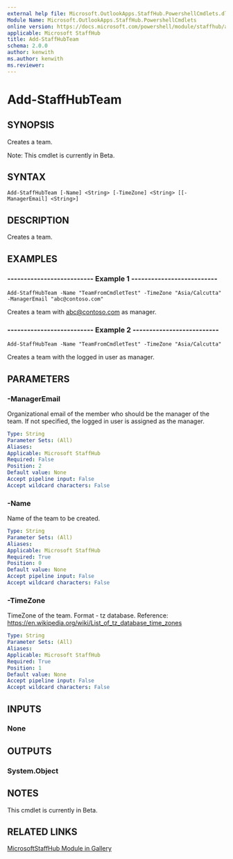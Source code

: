 ```yaml
---
external help file: Microsoft.OutlookApps.StaffHub.PowershellCmdlets.dll-Help.xml
Module Name: Microsoft.OutlookApps.StaffHub.PowershellCmdlets
online version: https://docs.microsoft.com/powershell/module/staffhub/add-staffhubteam
applicable: Microsoft StaffHub
title: Add-StaffHubTeam
schema: 2.0.0
author: kenwith
ms.author: kenwith
ms.reviewer:
---
```


# Add-StaffHubTeam

## SYNOPSIS
Creates a team.

Note: This cmdlet is currently in Beta.

## SYNTAX

```
Add-StaffHubTeam [-Name] <String> [-TimeZone] <String> [[-ManagerEmail] <String>]
```

## DESCRIPTION
Creates a team.

## EXAMPLES

### -------------------------- Example 1 --------------------------
```
Add-StaffHubTeam -Name "TeamFromCmdletTest" -TimeZone "Asia/Calcutta" -ManagerEmail "abc@contoso.com"
```

Creates a team with abc@contoso.com as manager.

### -------------------------- Example 2 --------------------------
```
Add-StaffHubTeam -Name "TeamFromCmdletTest" -TimeZone "Asia/Calcutta"
```

Creates a team with the logged in user as manager.

## PARAMETERS

### -ManagerEmail
Organizational email of the member who should be the manager of the team. If not specified, the logged in user is assigned as the manager.

```yaml
Type: String
Parameter Sets: (All)
Aliases: 
Applicable: Microsoft StaffHub
Required: False
Position: 2
Default value: None
Accept pipeline input: False
Accept wildcard characters: False
```

### -Name
Name of the team to be created.

```yaml
Type: String
Parameter Sets: (All)
Aliases: 
Applicable: Microsoft StaffHub
Required: True
Position: 0
Default value: None
Accept pipeline input: False
Accept wildcard characters: False
```

### -TimeZone
TimeZone of the team. Format - tz database.
Reference: https://en.wikipedia.org/wiki/List_of_tz_database_time_zones

```yaml
Type: String
Parameter Sets: (All)
Aliases: 
Applicable: Microsoft StaffHub
Required: True
Position: 1
Default value: None
Accept pipeline input: False
Accept wildcard characters: False
```

## INPUTS

### None

## OUTPUTS

### System.Object

## NOTES

This cmdlet is currently in Beta.

## RELATED LINKS

[MicrosoftStaffHub Module in Gallery](https://www.powershellgallery.com/packages/MicrosoftStaffHub/1.0.0-alpha)
